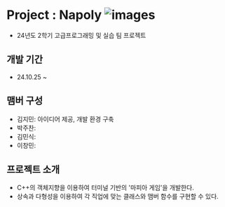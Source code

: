 # Project : Napoly ![images](https://github.com/user-attachments/assets/09a5d927-87ca-4115-9361-24d997e84d0f)

- 24년도 2학기 고급프로그래밍 및 실습 팀 프로젝트

## 개발 기간

- 24.10.25 ~ 

## 맴버 구성

- 김지민: 아이디어 제공, 개발 환경 구축
- 박주찬: 
- 김민식: 
- 이창민: 

## 프로젝트 소개

- C++의 객체지향을 이용하여 터미널 기반의 '마피아 게임'을 개발한다.
- 상속과 다형성을 이용하여 각 직업에 맞는 클래스와 맴버 함수를 구현할 수 있다.


